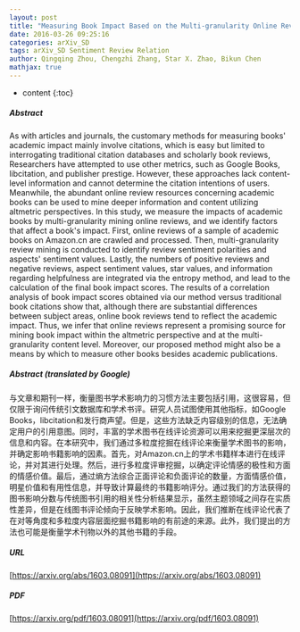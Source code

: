 ```yaml
---
layout: post
title: "Measuring Book Impact Based on the Multi-granularity Online Review Mining"
date: 2016-03-26 09:25:16
categories: arXiv_SD
tags: arXiv_SD Sentiment Review Relation
author: Qingqing Zhou, Chengzhi Zhang, Star X. Zhao, Bikun Chen
mathjax: true
---
```


* content
{:toc}

##### Abstract
As with articles and journals, the customary methods for measuring books' academic impact mainly involve citations, which is easy but limited to interrogating traditional citation databases and scholarly book reviews, Researchers have attempted to use other metrics, such as Google Books, libcitation, and publisher prestige. However, these approaches lack content-level information and cannot determine the citation intentions of users. Meanwhile, the abundant online review resources concerning academic books can be used to mine deeper information and content utilizing altmetric perspectives. In this study, we measure the impacts of academic books by multi-granularity mining online reviews, and we identify factors that affect a book's impact. First, online reviews of a sample of academic books on Amazon.cn are crawled and processed. Then, multi-granularity review mining is conducted to identify review sentiment polarities and aspects' sentiment values. Lastly, the numbers of positive reviews and negative reviews, aspect sentiment values, star values, and information regarding helpfulness are integrated via the entropy method, and lead to the calculation of the final book impact scores. The results of a correlation analysis of book impact scores obtained via our method versus traditional book citations show that, although there are substantial differences between subject areas, online book reviews tend to reflect the academic impact. Thus, we infer that online reviews represent a promising source for mining book impact within the altmetric perspective and at the multi-granularity content level. Moreover, our proposed method might also be a means by which to measure other books besides academic publications.

##### Abstract (translated by Google)
与文章和期刊一样，衡量图书学术影响力的习惯方法主要包括引用，这很容易，但仅限于询问传统引文数据库和学术书评。研究人员试图使用其他指标，如Google Books，libcitation和发行商声望。但是，这些方法缺乏内容级别的信息，无法确定用户的引用意图。同时，丰富的学术图书在线评论资源可以用来挖掘更深层次的信息和内容。在本研究中，我们通过多粒度挖掘在线评论来衡量学术图书的影响，并确定影响书籍影响的因素。首先，对Amazon.cn上的学术书籍样本进行在线评论，并对其进行处理。然后，进行多粒度评审挖掘，以确定评论情感的极性和方面的情感价值。最后，通过熵方法综合正面评论和负面评论的数量，方面情感价值，明星价值和有用性信息，并导致计算最终的书籍影响评分。通过我们的方法获得的图书影响分数与传统图书引用的相关性分析结果显示，虽然主题领域之间存在实质性差异，但是在线图书评论倾向于反映学术影响。因此，我们推断在线评论代表了在对等角度和多粒度内容层面挖掘书籍影响的有前途的来源。此外，我们提出的方法也可能是衡量学术刊物以外的其他书籍的手段。

##### URL
[https://arxiv.org/abs/1603.08091](https://arxiv.org/abs/1603.08091)

##### PDF
[https://arxiv.org/pdf/1603.08091](https://arxiv.org/pdf/1603.08091)

